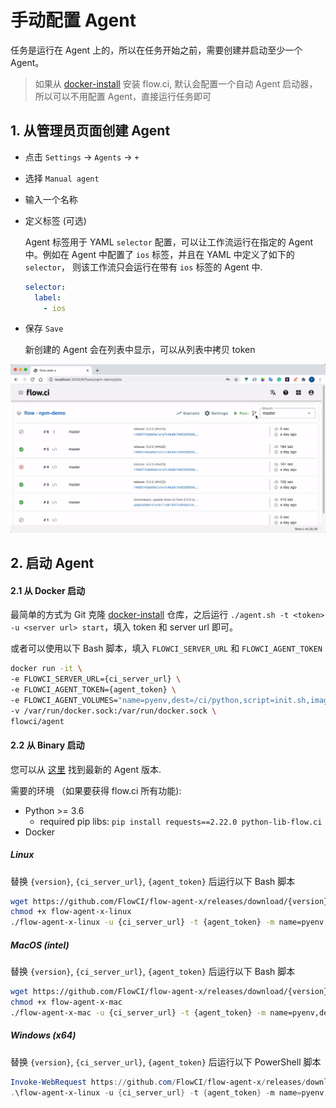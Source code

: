 # 手动配置 Agent

任务是运行在 Agent 上的，所以在任务开始之前，需要创建并启动至少一个 Agent。

> 如果从 [docker-install](https://github.com/FlowCI/docker-install.git) 安装 flow.ci, 默认会配置一个自动 Agent 启动器，所以可以不用配置 Agent，直接运行任务即可

## 1. 从管理员页面创建 Agent

* 点击 `Settings` -> `Agents` -> `+`
* 选择 `Manual agent`
* 输入一个名称
* 定义标签 (可选)

  Agent 标签用于 YAML `selector` 配置，可以让工作流运行在指定的 Agent 中。例如在 Agent 中配置了 `ios` 标签，并且在 YAML 中定义了如下的 `selector`， 则该工作流只会运行在带有 `ios` 标签的 Agent 中.

  ```yaml
  selector:
    label:
      - ios
  ```

* 保存 `Save`
  
  新创建的 Agent 会在列表中显示，可以从列表中拷贝 token

![how to create agent](../../_images/agents/create_agent.gif)

## 2. 启动 Agent


#### 2.1 从 Docker 启动

最简单的方式为 Git 克隆 [docker-install](https://github.com/flowci/docker-install) 仓库，之后运行 `./agent.sh -t <token> -u <server url> start`，填入 token 和 server url 即可。

或者可以使用以下 Bash 脚本，填入 `FLOWCI_SERVER_URL` 和 `FLOWCI_AGENT_TOKEN`

```bash
docker run -it \
-e FLOWCI_SERVER_URL={ci_server_url} \
-e FLOWCI_AGENT_TOKEN={agent_token} \
-e FLOWCI_AGENT_VOLUMES="name=pyenv,dest=/ci/python,script=init.sh,image=flowci/pyenv,init=init-pyenv-volume.sh" \
-v /var/run/docker.sock:/var/run/docker.sock \
flowci/agent
```

#### 2.2 从 Binary 启动

您可以从 [这里](https://github.com/FlowCI/flow-agent-x/releases) 找到最新的 Agent 版本.

需要的环境 （如果要获得 flow.ci 所有功能):
- Python >= 3.6
  - required pip libs:  `pip install requests==2.22.0 python-lib-flow.ci`
- Docker


##### Linux

替换 `{version}`, `{ci_server_url}`, `{agent_token}` 后运行以下 Bash 脚本

```bash
wget https://github.com/FlowCI/flow-agent-x/releases/download/{version}/flow-agent-x-linux
chmod +x flow-agent-x-linux
./flow-agent-x-linux -u {ci_server_url} -t {agent_token} -m name=pyenv,dest=/ci/python,script=init.sh,image=flowci/pyenv,init=init-pyenv-volume.sh
```

##### MacOS (intel)

替换 `{version}`, `{ci_server_url}`, `{agent_token}` 后运行以下 Bash 脚本

```bash
wget https://github.com/FlowCI/flow-agent-x/releases/download/{version}/flow-agent-x-mac
chmod +x flow-agent-x-mac
./flow-agent-x-mac -u {ci_server_url} -t {agent_token} -m name=pyenv,dest=/ci/python,script=init.sh,image=flowci/pyenv,init=init-pyenv-volume.sh
```

##### Windows (x64)

替换 `{version}`, `{ci_server_url}`, `{agent_token}` 后运行以下 PowerShell 脚本

```powershell
Invoke-WebRequest https://github.com/FlowCI/flow-agent-x/releases/download/{version}/flow-agent-x-win -OutFile flow-agent-x-win.exe
.\flow-agent-x-linux -u {ci_server_url} -t {agent_token} -m name=pyenv,dest=/ci/python,script=init.sh,image=flowci/pyenv,init=init-pyenv-volume.sh
```
